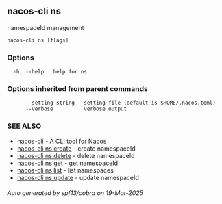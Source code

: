 ## nacos-cli ns

namespaceId management

```
nacos-cli ns [flags]
```

### Options

```
  -h, --help   help for ns
```

### Options inherited from parent commands

```
      --setting string   setting file (default is $HOME/.nacos.toml)
      --verbose          verbose output
```

### SEE ALSO

* [nacos-cli](nacos-cli.md)	 - A CLI tool for Nacos
* [nacos-cli ns create](nacos-cli_ns_create.md)	 - create namespaceId
* [nacos-cli ns delete](nacos-cli_ns_delete.md)	 - delete namespaceId
* [nacos-cli ns get](nacos-cli_ns_get.md)	 - get namespaceId
* [nacos-cli ns list](nacos-cli_ns_list.md)	 - list namespaces
* [nacos-cli ns update](nacos-cli_ns_update.md)	 - update namespaceId

###### Auto generated by spf13/cobra on 19-Mar-2025
